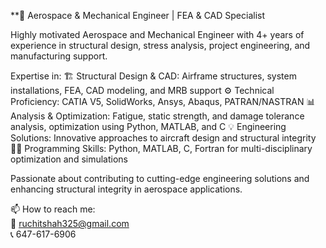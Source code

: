 **🚀 Aerospace & Mechanical Engineer | FEA & CAD Specialist

Highly motivated Aerospace and Mechanical Engineer with 4+ years of experience in structural design, stress analysis, project engineering, and manufacturing support. 

Expertise in:
🏗️ Structural Design & CAD: Airframe structures, system installations, FEA, CAD modeling, and MRB support
⚙️ Technical Proficiency: CATIA V5, SolidWorks, Ansys, Abaqus, PATRAN/NASTRAN
📊 Analysis & Optimization: Fatigue, static strength, and damage tolerance analysis, optimization using Python, MATLAB, and C
💡 Engineering Solutions: Innovative approaches to aircraft design and structural integrity
👨‍💻 Programming Skills: Python, MATLAB, C, Fortran for multi-disciplinary optimization and simulations

Passionate about contributing to cutting-edge engineering solutions and enhancing structural integrity in aerospace applications.

📫 How to reach me: 
<br/>📧 ruchitshah325@gmail.com
<br/>📞 647-617-6906
  
  
<!---
ruchitshah03/ruchitshah03 is a ✨ special ✨ repository because its `README.md` (this file) appears on your GitHub profile.
You can click the Preview link to take a look at your changes.
--->
